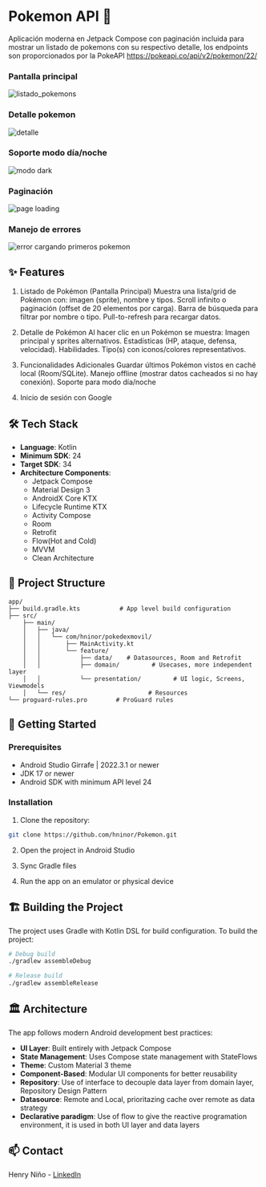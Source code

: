 # Pokemon API 🔐

Aplicación moderna en Jetpack Compose con paginación incluida para mostrar un listado de pokemons con su respectivo detalle, los endpoints son proporcionados por la PokeAPI
https://pokeapi.co/api/v2/pokemon/22/

### Pantalla principal
![listado_pokemons](https://github.com/user-attachments/assets/f8c17ed1-2b39-478f-8447-0b2079475a2b)

### Detalle pokemon
![detalle](https://github.com/user-attachments/assets/77e47b69-d59e-4015-a900-b314341269c3)

### Soporte modo día/noche
![modo dark](https://github.com/user-attachments/assets/5fc54bf9-c86c-4b18-b171-d2f53aacb1af)

### Paginación
![page loading](https://github.com/user-attachments/assets/be12e1bd-a870-4dcb-baaa-a31d04290e4a)

### Manejo de errores
![error cargando primeros pokemon](https://github.com/user-attachments/assets/294980a3-7d40-4a3d-8e0d-4f3e8b4b07ee)



## ✨ Features

1. Listado de Pokémon (Pantalla Principal)
   Muestra una lista/grid de Pokémon con: imagen (sprite), nombre y tipos.
   Scroll infinito o paginación (offset de 20 elementos por carga).
   Barra de búsqueda para filtrar por nombre o tipo.
   Pull-to-refresh para recargar datos.

2. Detalle de Pokémon
   Al hacer clic en un Pokémon se muestra:
   Imagen principal y sprites alternativos.
   Estadísticas (HP, ataque, defensa, velocidad).
   Habilidades.
   Tipo(s) con iconos/colores representativos.

3. Funcionalidades Adicionales
   Guardar últimos Pokémon vistos en caché local (Room/SQLite).
   Manejo offline (mostrar datos cacheados si no hay conexión).
   Soporte para modo día/noche

4. Inicio de sesión con Google

## 🛠 Tech Stack

- **Language**: Kotlin
- **Minimum SDK**: 24
- **Target SDK**: 34
- **Architecture Components**:
    - Jetpack Compose
    - Material Design 3
    - AndroidX Core KTX
    - Lifecycle Runtime KTX
    - Activity Compose
    - Room
    - Retrofit
    - Flow(Hot and Cold)
    - MVVM
    - Clean Architecture
  

## 📁 Project Structure

```
app/
├── build.gradle.kts           # App level build configuration
├── src/
    ├── main/
    │   ├── java/
    │   │   └── com/hninor/pokedexmovil/
    │   │       ├── MainActivity.kt
    │   │       └── feature/
    │   │           ├── data/    # Datasources, Room and Retrofit
    │   │           ├── domain/         # Usecases, more independent layer
    │   │           └── presentation/         # UI logic, Screens, Viewmodels
    │   └── res/                       # Resources
└── proguard-rules.pro        # ProGuard rules
```

## 🚀 Getting Started

### Prerequisites

- Android Studio Girrafe | 2022.3.1 or newer
- JDK 17 or newer
- Android SDK with minimum API level 24

### Installation

1. Clone the repository:
```bash
git clone https://github.com/hninor/Pokemon.git
```

2. Open the project in Android Studio

3. Sync Gradle files

4. Run the app on an emulator or physical device

## 🏗️ Building the Project

The project uses Gradle with Kotlin DSL for build configuration. To build the project:

```bash
# Debug build
./gradlew assembleDebug

# Release build
./gradlew assembleRelease
```

## 🏛️ Architecture

The app follows modern Android development best practices:

- **UI Layer**: Built entirely with Jetpack Compose
- **State Management**: Uses Compose state management with StateFlows
- **Theme**: Custom Material 3 theme
- **Component-Based**: Modular UI components for better reusability
- **Repository**: Use of interface to decouple data layer from domain layer, Repository Design Pattern
- **Datasource**: Remote and Local, prioritazing cache over remote as data strategy
- **Declarative paradigm**: Use of flow to give the reactive programation environment, it is used in both UI layer and data layers


## 📫 Contact

Henry Niño -  [LinkedIn](https://www.linkedin.com/in/hninor)
